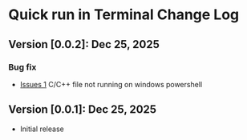 # Quick run in Terminal Change Log

## Version [0.0.2]: Dec 25, 2025
### Bug fix
- [Issues 1](https://github.com/abrarshakhi/quick-run-in-terminal/issues/1) C/C++ file not running on windows powershell

## Version [0.0.1]: Dec 25, 2025
- Initial release